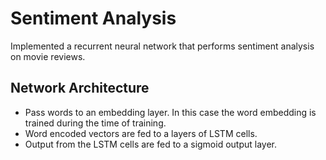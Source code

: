 # Sentiment Analysis

Implemented a recurrent neural network that performs sentiment analysis on movie reviews. 

## Network Architecture
- Pass words to an embedding layer. In this case the word embedding is trained during the time of training. 
- Word encoded vectors are fed to a layers of LSTM cells.
- Output from the LSTM cells are fed to a sigmoid output layer.
